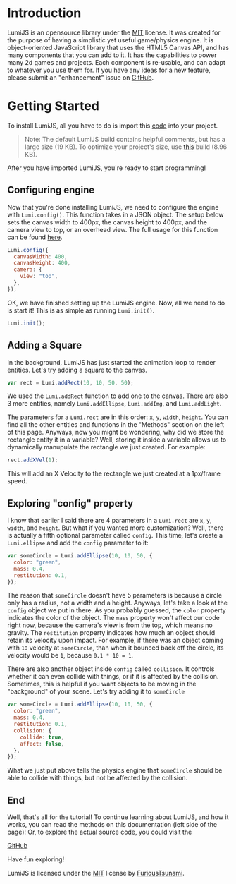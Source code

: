 # Introduction
LumiJS is an opensource library under the [MIT](https://opensource.org/licenses/MIT) license.
It was created for the purpose of having a simplistic yet useful game/physics engine. It is object-oriented JavaScript library that uses the HTML5 Canvas API, and has many components that you can add to it. It has the capabilities to power many 2d games and projects. Each component is re-usable, and can adapt to whatever you use them for. If you have any ideas for a new feature, please submit an "enhancement" issue on [GitHub](https://github.com/FuriousTsunami/LumiJS).

# Getting Started

To install LumiJS, all you have to do is import this [code](https://cdn.jsdelivr.net/gh/FuriousTsunami/LumiJS/Lumi.js) into your project.

> Note: The default LumiJS build contains helpful comments, but has a large size (19 KB). To optimize your project's size, use [this](https://cdn.jsdelivr.net/gh/FuriousTsunami/LumiJS/Lumi.min.js) build (8.96 KB).

After you have imported LumiJS, you're ready to start programming!

## Configuring engine

Now that you're done installing LumiJS, we need to configure the engine with `Lumi.config()`. This function takes in a JSON object. The setup below sets the canvas width to 400px, the canvas height to 400px, and the camera view to top, or an overhead view. The full usage for this function can be found [here](/Lumi.config.md).

```JavaScript
Lumi.config({
  canvasWidth: 400,
  canvasHeight: 400,
  camera: {
    view: "top",
  },
});
```

OK, we have finished setting up the LumiJS engine. Now, all we need to do is start it! This is as simple as running ```Lumi.init()```.

```JavaScript
Lumi.init();
```

## Adding a Square

In the background, LumiJS has just started the animation loop to render entities. Let's try adding a square to the canvas.

```JavaScript
var rect = Lumi.addRect(10, 10, 50, 50);
```
We used the ```Lumi.addRect``` function to add one to the canvas. There are also 3 more entities, namely ```Lumi.addEllipse```, ```Lumi.addImg```, and ```Lumi.addLight```.

The parameters for a ```Lumi.rect``` are in this order: ```x```, ```y```, ```width```, ```height```. You can find all the other entities and functions in the "Methods" section on the left of this page. Anyways, now you might be wondering, why did we store the rectangle entity it in a variable? Well, storing it inside a variable allows us to dynamically manupulate the rectangle we just created. For example:

```JavaScript
rect.addXVel(1);
```

This will add an X Velocity to the rectangle we just created at a 1px/frame speed.

## Exploring "config" property

I know that earlier I said there are 4 parameters in a ```Lumi.rect``` are ```x```, ```y```, ```width```, and ```height```. But what if you wanted more customization? Well, there is actually a fifth optional parameter called ```config```. This time, let's create a ```Lumi.ellipse``` and add the ```config``` parameter to it:

```JavaScript
var someCircle = Lumi.addEllipse(10, 10, 50, {
  color: "green",
  mass: 0.4,
  restitution: 0.1,
});
```

The reason that  ```someCircle``` doesn't have 5 parameters is because a circle only has a radius, not a width and a height. Anyways, let's take a look at the ``config`` object we put in there. As you probably guessed, the ```color``` property indicates the color of the object. The ```mass``` property won't affect our code right now, because the camera's view is from the top, which means no gravity. The ```restitution``` property indicates how much an object should retain its velocity upon impact. For example, if there was an object coming with ```10``` velocity at ```someCircle```, than when it bounced back off the circle, its velocity would be ```1```, because ```0.1 * 10 = 1```. 

There are also another object inside ```config``` called ```collision```. It controls whether it can even collide with things, or if it is affected by the collision. Sometimes, this is helpful if you want objects to be moving in the "background" of your scene. Let's try adding it to ```someCircle```

```JavaScript
var someCircle = Lumi.addEllipse(10, 10, 50, {
  color: "green",
  mass: 0.4,
  restitution: 0.1,
  collision: {
    collide: true,
    affect: false,
  },
});
```

What we just put above tells the physics engine that ```someCircle``` should be able to collide with things, but not be affected by the collision.

## End

Well, that's all for the tutorial! To continue learning about LumiJS, and how it works, you can read the methods on this documentation (left side of the page)! Or, to explore the actual source code, you could visit the 

[GitHub](https://github.com/FuriousTsunami)

Have fun exploring!

LumiJS is licensed under the [MIT](https://opensource.org/licenses/MIT) license by [FuriousTsunami](https://github.com/FuriousTsunami). 